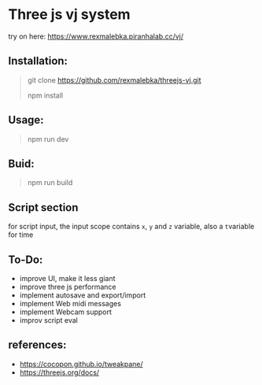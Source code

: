 # Three js vj system

try on here: https://www.rexmalebka.piranhalab.cc/vj/

Installation:
---
> git clone https://github.com/rexmalebka/threejs-vj.git
> 
> npm install

Usage:
---

> npm run dev

Buid:
---
> npm run build

Script section
---

for script input, the input scope contains `x`, `y` and `z` variable, also a `t`variable for time



To-Do:
---
- improve UI, make it less giant
- improve three js performance
- implement autosave and export/import
- implement Web midi messages
- implement Webcam support
- improv script eval


references:
---
- https://cocopon.github.io/tweakpane/
- https://threejs.org/docs/
